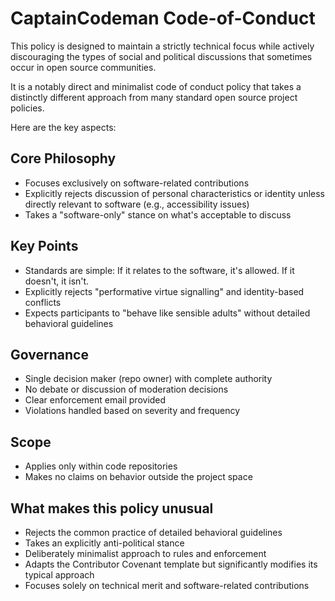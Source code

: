 # CaptainCodeman Code-of-Conduct

This policy is designed to maintain a strictly technical focus while actively discouraging the types of social and political discussions that sometimes occur in open source communities.

It is a notably direct and minimalist code of conduct policy that takes a distinctly different approach from many standard open source project policies.

Here are the key aspects:

## Core Philosophy

* Focuses exclusively on software-related contributions
* Explicitly rejects discussion of personal characteristics or identity unless directly relevant to software (e.g., accessibility issues)
* Takes a "software-only" stance on what's acceptable to discuss

## Key Points

* Standards are simple: If it relates to the software, it's allowed. If it doesn't, it isn't.
* Explicitly rejects "performative virtue signalling" and identity-based conflicts
* Expects participants to "behave like sensible adults" without detailed behavioral guidelines

## Governance

* Single decision maker (repo owner) with complete authority
* No debate or discussion of moderation decisions
* Clear enforcement email provided
* Violations handled based on severity and frequency

## Scope

* Applies only within code repositories
* Makes no claims on behavior outside the project space

## What makes this policy unusual

* Rejects the common practice of detailed behavioral guidelines
* Takes an explicitly anti-political stance
* Deliberately minimalist approach to rules and enforcement
* Adapts the Contributor Covenant template but significantly modifies its typical approach
* Focuses solely on technical merit and software-related contributions
